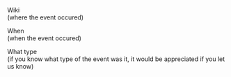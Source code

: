 Wiki    
(where the event occured)



When    
(when the event occured)



What type     
(if you know what type of the event was it, it would be appreciated if you let us know)




